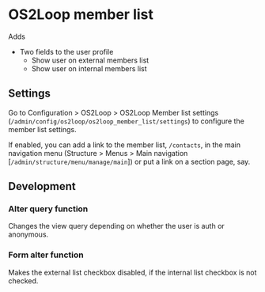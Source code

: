 # OS2Loop member list

Adds

* Two fields to the user profile
  * Show user on external members list
  * Show user on internal members list

## Settings

Go to Configuration > OS2Loop > OS2Loop Member list settings
(`/admin/config/os2loop/os2loop_member_list/settings`) to configure the member
list settings.

If enabled, you can add a link to the member list, `/contacts`, in the main
navigation menu (Structure > Menus > Main navigation
[`/admin/structure/menu/manage/main`]) or put a link on a section page, say.


## Development

### Alter query function

Changes the view query depending on whether the user is auth or anonymous.

### Form alter function

Makes the external list checkbox disabled, if the internal list checkbox is not checked.
